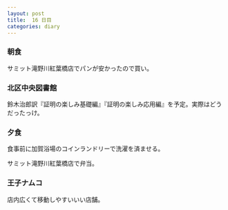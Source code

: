 ```yaml
---
layout: post
title:  16 日目
categories: diary
---
```


### 朝食

サミット滝野川紅葉橋店でパンが安かったので買い。

### 北区中央図書館

鈴木治郎訳『証明の楽しみ基礎編』『証明の楽しみ応用編』を予定。実際はどうだったっけ。

### 夕食

食事前に加賀浴場のコインランドリーで洗濯を済ませる。

サミット滝野川紅葉橋店で弁当。

### 王子ナムコ

店内広くて移動しやすいいい店舗。
